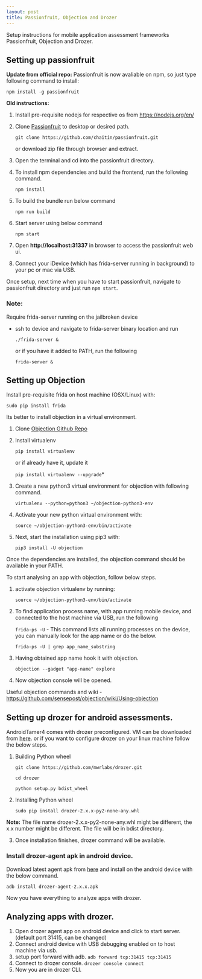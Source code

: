 ```yaml
---
layout: post
title: Passionfruit, Objection and Drozer
---
```


Setup instructions for mobile application assessment frameworks Passionfruit, Objection and Drozer.

<!-- more -->

## Setting up passionfruit

**Update from official repo:**
Passionfruit is now avaliable on npm, so just type following command to install:

```npm install -g passionfruit```

**Old instructions:**
1. Install pre-requisite nodejs for respective os from https://nodejs.org/en/
2. Clone [Passionfruit](https://github.com/chaitin/passionfruit) to desktop or desired path.

	```git clone https://github.com/chaitin/passionfruit.git```
	
	or download zip file through browser and extract.
3. Open the terminal and cd into the passionfruit directory.
4. To install npm dependencies and build the frontend, run the following command.
	
	`npm install`
	
5. To build the bundle run below command
	
	`npm run build`
	
6. Start server using below command
	
	`npm start`
	
7. Open **http://localhost:31337** in browser to access the passionfruit web ui.
8. Connect your iDevice (which has frida-server running in background) to your pc or mac via USB.

Once setup, next time when you have to start passionfruit, navigate to passionfruit directory and just run `npm start`.


### Note:
Require frida-server running on the jailbroken device
- ssh to device and navigate to frida-server binary location and run 
	
	`./frida-server &`
	
	or if you have it added to PATH, run the following
	
	`frida-server &`

## Setting up Objection

Install pre-requisite frida on host machine (OSX/Linux) with:
	
`sudo pip install frida`
	
Its better to install objection in a virtual environment.
1. Clone [Objection Github Repo](https://github.com/sensepost/objection/)
2. Install virtualenv
	
	`pip install virtualenv`
	
	or if already have it, update it
	
	`pip install virtualenv --upgrade`*
3. Create a new python3 virtual environment for objection with following command.
	
	`virtualenv --python=python3 ~/objection-python3-env`
4. Activate your new python virtual environment with:
	
	`source ~/objection-python3-env/bin/activate`
5. Next, start the installation using pip3 with:
	
	`pip3 install -U objection`
	
Once the dependencies are installed, the objection command should be available in your PATH.

To start analysing an app with objection, follow below steps.
1. activate objection virtualenv by running:
	
	`source ~/objection-python3-env/bin/activate`
2. To find application process name, with app running mobile device, and connected to the host machine via USB, run the following
	
	`frida-ps -U` - This command lists all running processes on the device, you can manually look for the app name or do the below.
	
	`frida-ps -U | grep app_name_substring`
3. Having obtained app name hook it with objection.
	
	`objection --gadget "app-name" explore`
4. Now objection console will be opened.

Useful objection commands and wiki - https://github.com/sensepost/objection/wiki/Using-objection

## Setting up drozer for android assessments.

AndroidTamer4 comes with drozer preconfigured. VM can be downloaded from
[here](https://androidtamer.com/tamer4-release). or  if you want to configure drozer on your linux machine follow the below steps.
1. Building Python wheel
	
	`git clone https://github.com/mwrlabs/drozer.git`
	
	`cd drozer`
	
	`python setup.py bdist_wheel`

2. Installing Python wheel

	`sudo pip install drozer-2.x.x-py2-none-any.whl`

**Note:** The file name drozer-2.x.x-py2-none-any.whl might be different, the x.x number might be different. The file will be in bdist directory.

3. Once installation finishes, drozer command will be available.

### Install drozer-agent apk in android device.
Download latest agent apk from [here](https://github.com/mwrlabs/drozer/releases/) and install on the android device with the below command.

`adb install drozer-agent-2.x.x.apk`

 Now you have everything to analyze apps with drozer.

## Analyzing apps with drozer.
1. Open drozer agent app on android device and click to start server. (default port 31415, can be changed)
2. Connect android device with USB debugging enabled on to host machine via usb.
3. setup port forward with adb.
`adb forward tcp:31415 tcp:31415`
4. Connect to drozer console.
`drozer console connect`
5. Now you are in drozer CLI.
